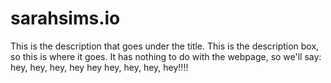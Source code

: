 # sarahsims.io
This is the description that goes under the title. This is the description box, so this is where it goes. It has nothing to do with the webpage, so we'll say: hey, hey, hey, hey hey hey, hey, hey, hey!!!!
